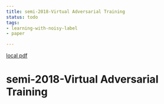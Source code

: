 ```yaml
---
title: semi-2018-Virtual Adversarial Training
status: todo
tags:
- learning-with-noisy-label
- paper

---
```


[local pdf](../../../pdfs/semi-2018-Virtual%20Adversarial%20Training.pdf)

# semi-2018-Virtual Adversarial Training
